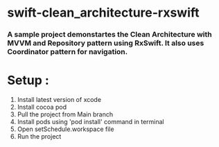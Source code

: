 # swift-clean_architecture-rxswift

### A sample project demonstartes the Clean Architecture with MVVM and Repository pattern using RxSwift. It also uses Coordinator pattern for navigation. 

# Setup : 

1. Install latest version of xcode 
2. Install cocoa pod 
3. Pull the project from Main branch 
4. Install pods using 'pod install' command in terminal
5. Open setSchedule.workspace file 
6. Run the project 
